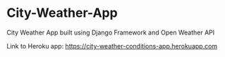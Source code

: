 # City-Weather-App
City Weather App built using Django Framework and Open Weather API

Link to Heroku app: https://city-weather-conditions-app.herokuapp.com
